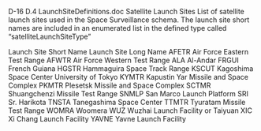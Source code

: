 D-16
D.4  LaunchSiteDefinitions.doc
Satellite Launch Sites
List of satellite launch sites used in the Space Surveillance schema.  The launch site short
names are included in an enumerated list in the defined type called
“satelliteLaunchSiteType”


Launch Site Short Name Launch Site Long Name
AFETR Air Force Eastern Test Range
AFWTR Air Force Western Test Range
ALA Al-Andar
FRGUI French Guiana
HGSTR Hammaguira Space Track Range
KSCUT Kagoshima Space Center University of Tokyo
KYMTR Kapustin Yar Missile and Space Complex
PKMTR Plesetsk Missile and Space Complex
SCTMR Shuangchenzi Missile Test Range
SNMLP San Marco Launch Platform
SRI Sr. Harikota
TNSTA Tanegashima Space Center
TTMTR Tyuratam Missile Test Range
WOMRA Woomera
WUZ Wuzhai Launch Facility or Taiyuan
XIC Xi Chang Launch Facility
YAVNE Yavne Launch Facility
